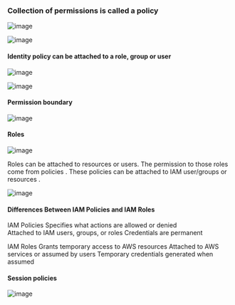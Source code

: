 ### Collection of permissions is called a policy 

![image](https://github.com/user-attachments/assets/dffb4c3e-d13c-4255-9582-ad913b75aebc)

![image](https://github.com/user-attachments/assets/12aaa0cc-996c-45a1-993c-04ccd28f954f)

#### Identity policy can be attached to a role, group or user 

![image](https://github.com/user-attachments/assets/ee77bf4b-3745-40d3-bd28-958c1f388505)

![image](https://github.com/user-attachments/assets/eaed93dc-1aab-4d1a-9b62-febad9dbd3e9)

#### Permission boundary 

![image](https://github.com/user-attachments/assets/9bf337da-3a75-4bd6-89cf-e6d01a7e49e6)

#### Roles 

![image](https://github.com/user-attachments/assets/8545255c-cb92-4263-a057-2794717cc246)

Roles can be attached to resources or users. The permission to those roles come from policies . These policies can be attached to IAM user/groups or resources .

![image](https://github.com/user-attachments/assets/79914b67-4a0a-401f-93e3-6b7a68643b0a)

#### Differences Between IAM Policies and IAM Roles
IAM Policies
Specifies what actions are allowed or denied  
Attached to IAM users, groups, or roles
Credentials are permanent 

IAM Roles
Grants temporary access to AWS resources 
Attached to AWS services or assumed by users 
Temporary credentials generated when assumed 

#### Session policies

![image](https://github.com/user-attachments/assets/8f277108-8d96-4c5d-9271-4ef6b1b43a19)





